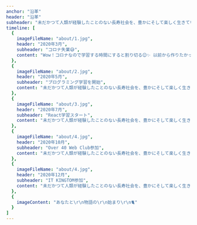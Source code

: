 ```yaml
---
anchor: "沿革"
header: "沿革"
subheader: "未だかつて人類が経験したことのない長寿社会を、豊かにそして楽しく生きていくために、わたしは学び続けます。あなたと共に😊"
timeline: [
  {
    imageFileName: "about/1.jpg",
    header: "2020年3月",
    subheader: "コロナ失業😅",
    content: "Wow！コロナなので学習する時間にすると割り切る😊✨ 以前から作りたかった[友人のウェブサイト]（sakuraipiano.com）を作ってみる"
  },
  {
    imageFileName: "about/2.jpg",
    header: "2020年5月",
    subheader: "プログラミング学習を開始",
    content: "未だかつて人類が経験したことのない長寿社会を、豊かにそして楽しく生きていくために、わたしは学び続けます。あなたと共に😊✨"
  },
  {
    imageFileName: "about/3.jpg",
    header: "2020年7月",
    subheader: "React学習スタート",
    content: "未だかつて人類が経験したことのない長寿社会を、豊かにそして楽しく生きていくために、わたしは学び続けます。あなたと共に😊✨"
  },
  {
    imageFileName: "about/4.jpg",
    header: "2020年10月",
    subheader: "Over 40 Web Club参加",
    content: "未だかつて人類が経験したことのない長寿社会を、豊かにそして楽しく生きていくために、わたしは学び続けます。あなたと共に😊✨"
  },
  {
    imageFileName: "about/4.jpg",
    header: "2020年12月",
    subheader: "IT KINGTOM参加",
    content: "未だかつて人類が経験したことのない長寿社会を、豊かにそして楽しく生きていくために、わたしは学び続けます。あなたと共に😊✨"
  },
  {
    imageContent: "あなたと\r\n物語の\r\n始まり\r\n🐈"
  }
]
---
```

